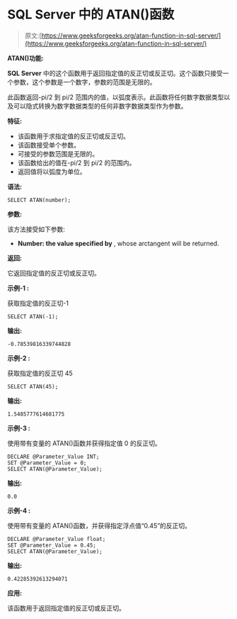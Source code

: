 # SQL Server 中的 ATAN()函数

> 原文:[https://www.geeksforgeeks.org/atan-function-in-sql-server/](https://www.geeksforgeeks.org/atan-function-in-sql-server/)

**ATAN()功能:**

**SQL Server** 中的这个函数用于返回指定值的反正切或反正切。这个函数只接受一个参数，这个参数是一个数字，参数的范围是无限的。

此函数返回-pi/2 到 pi/2 范围内的值，以弧度表示。此函数将任何数字数据类型以及可以隐式转换为数字数据类型的任何非数字数据类型作为参数。

**特征:**

*   该函数用于求指定值的反正切或反正切。
*   该函数接受单个参数。
*   可接受的参数范围是无限的。
*   该函数给出的值在-pi/2 到 pi/2 的范围内。
*   返回值将以弧度为单位。

**语法:**

```
SELECT ATAN(number);
```

**参数:**

该方法接受如下参数:

*   **Number: the value specified by** , whose arctangent will be returned.

**返回:**

它返回指定值的反正切或反正切。

**示例-1 :**

获取指定值的反正切-1

```
SELECT ATAN(-1);
```

**输出:**

```
-0.78539816339744828
```

**示例-2 :**

获取指定值的反正切 45

```
SELECT ATAN(45);
```

**输出:**

```
1.5485777614681775
```

**示例-3 :**

使用带有变量的 ATAN()函数并获得指定值 0 的反正切。

```
DECLARE @Parameter_Value INT;
SET @Parameter_Value = 0;
SELECT ATAN(@Parameter_Value);
```

**输出:**

```
0.0
```

**示例-4 :**

使用带有变量的 ATAN()函数，并获得指定浮点值“0.45”的反正切。

```
DECLARE @Parameter_Value float;
SET @Parameter_Value = 0.45;
SELECT ATAN(@Parameter_Value);
```

**输出:**

```
0.42285392613294071
```

**应用:**

该函数用于返回指定值的反正切或反正切。
